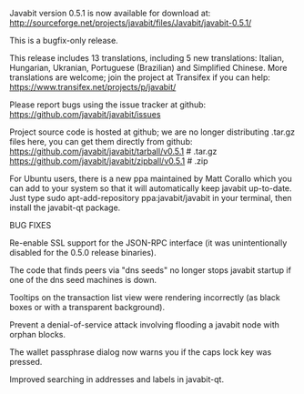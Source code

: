 Javabit version 0.5.1 is now available for download at:
http://sourceforge.net/projects/javabit/files/Javabit/javabit-0.5.1/

This is a bugfix-only release.

This release includes 13 translations, including 5 new translations:
Italian, Hungarian, Ukranian, Portuguese (Brazilian) and Simplified Chinese.
More translations are welcome; join the project at Transifex if you can help:
https://www.transifex.net/projects/p/javabit/

Please report bugs using the issue tracker at github:
https://github.com/javabit/javabit/issues

Project source code is hosted at github; we are no longer
distributing .tar.gz files here, you can get them
directly from github:
https://github.com/javabit/javabit/tarball/v0.5.1  # .tar.gz
https://github.com/javabit/javabit/zipball/v0.5.1  # .zip

For Ubuntu users, there is a new ppa maintained by Matt Corallo which
you can add to your system so that it will automatically keep
javabit up-to-date.  Just type
sudo apt-add-repository ppa:javabit/javabit
in your terminal, then install the javabit-qt package.


BUG FIXES

Re-enable SSL support for the JSON-RPC interface (it was unintentionally
disabled for the 0.5.0 release binaries).

The code that finds peers via "dns seeds" no longer stops javabit startup
if one of the dns seed machines is down.

Tooltips on the transaction list view were rendering incorrectly (as black boxes
or with a transparent background).

Prevent a denial-of-service attack involving flooding a javabit node with
orphan blocks.

The wallet passphrase dialog now warns you if the caps lock key was pressed.

Improved searching in addresses and labels in javabit-qt.
